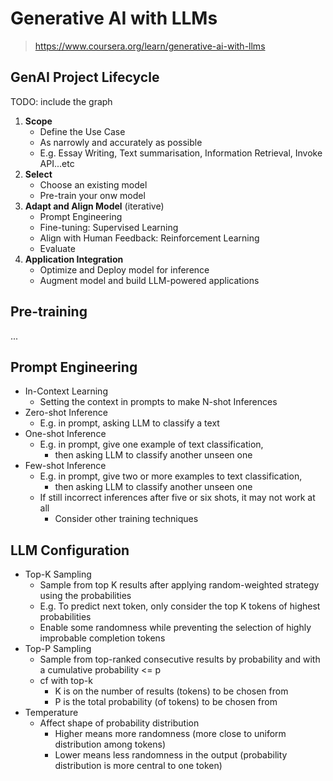 # Generative AI with LLMs
<!-- markdownlint-disable MD034 -->

> https://www.coursera.org/learn/generative-ai-with-llms

## GenAI Project Lifecycle

TODO: include the graph

1. **Scope**
   - Define the Use Case
   - As narrowly and accurately as possible
   - E.g. Essay Writing, Text summarisation, Information Retrieval, Invoke API...etc
2. **Select**
   - Choose an existing model
   - Pre-train your onw model
3. **Adapt and Align Model** (iterative)
   - Prompt Engineering
   - Fine-tuning: Supervised Learning
   - Align with Human Feedback: Reinforcement Learning
   - Evaluate
4. **Application Integration**
   - Optimize and Deploy model for inference
   - Augment model and build LLM-powered applications

## Pre-training

...

## Prompt Engineering

- In-Context Learning
  - Setting the context in prompts to make N-shot Inferences
- Zero-shot Inference
  - E.g. in prompt, asking LLM to classify a text
- One-shot Inference
  - E.g. in prompt, give one example of text classification,
    - then asking LLM to classify another unseen one
- Few-shot Inference
  - E.g. in prompt, give two or more examples to text classification,
    - then asking LLM to classify another unseen one
  - If still incorrect inferences after five or six shots, it may not work at all
    - Consider other training techniques

## LLM Configuration

- Top-K Sampling
  - Sample from top K results after applying random-weighted strategy using the probabilities
  - E.g. To predict next token, only consider the top K tokens of highest probabilities
  - Enable some randomness while preventing the selection of highly improbable completion tokens
- Top-P Sampling
  - Sample from top-ranked consecutive results by probability and with a cumulative probability <= p
  - cf with top-k
    - K is on the number of results (tokens) to be chosen from
    - P is the total probability (of tokens) to be chosen from
- Temperature
  - Affect shape of probability distribution
    - Higher means more randomness (more close to uniform distribution among tokens)
    - Lower means less randomness in the output (probability distribution is more central to one token)
